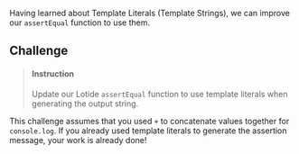 

Having learned about Template Literals (Template Strings), we can improve our `assertEqual` function to use them. 

## Challenge

> #### Instruction
> Update our Lotide `assertEqual` function to use template literals when generating the output string.

This challenge assumes that you used `+` to concatenate values together for `console.log`. If you already used template literals to generate the assertion message, your work is already done!
